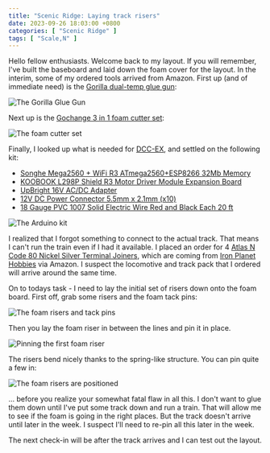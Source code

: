 ```yaml
---
title: "Scenic Ridge: Laying track risers"
date: 2023-09-26 18:03:00 +0800
categories: [ "Scenic Ridge" ]
tags: [ "Scale,N" ]
---
```


Hello fellow enthusiasts.  Welcome back to my layout.  If you will remember, I've built the baseboard and laid down the foam cover for the layout.  In the interim, some of my ordered tools arrived from Amazon.  First up (and of immediate need) is the [Gorilla dual-temp glue gun](https://www.amazon.com/gp/product/B07K791YRP):

![The Gorilla Glue Gun](/assets/img/2023-09-26-img1.jpg)

Next up is the [Gochange 3 in 1 foam cutter set](https://www.amazon.com/gp/product/B07H28SCC9):

![The foam cutter set](/assets/img/2023-09-26-img2.jpg)

Finally, I looked up what is needed for [DCC-EX](https://dcc-ex.com), and settled on the following kit:

* [Songhe Mega2560 + WiFi R3 ATmega2560+ESP8266 32Mb Memory](https://www.amazon.com/gp/product/B07THDDFSJ)
* [KOOBOOK L298P Shield R3 Motor Driver Module Expansion Board](https://www.amazon.com/gp/product/B07Y1J34P3)
* [UpBright 16V AC/DC Adapter](https://www.amazon.com/gp/product/B0777JDLJ3)
* [12V DC Power Connector 5.5mm x 2.1mm (x10)](https://www.amazon.com/gp/product/B07C61434H)
* [18 Gauge PVC 1007 Solid Electric Wire Red and Black Each 20 ft](https://www.amazon.com/gp/product/B08KFS5342)

![The Arduino kit](/assets/img/2023-09-26-img3.jpg)

I realized that I forgot something to connect to the actual track.  That means I can't run the train even if I had it available. I placed an order for 4 [Atlas N Code 80 Nickel Silver Terminal Joiners](https://www.amazon.com/gp/product/B0006O7RA6), which are coming from [Iron Planet Hobbies](https://www.ironplanethobbies.com/) via Amazon. I suspect the locomotive and track pack that I ordered will arrive around the same time.

On to todays task - I need to lay the initial set of risers down onto the foam board.  First off, grab some risers and the foam tack pins:

![The foam risers and tack pins](/assets/img/2023-09-26-img4.jpg)

Then you lay the foam riser in between the lines and pin it in place.

![Pinning the first foam riser](/assets/img/2023-09-26-img5.jpg)

The risers bend nicely thanks to the spring-like structure. You can pin quite a few in:

![The foam risers are positioned](/assets/img/2023-09-26-img6.jpg)

... before you realize your somewhat fatal flaw in all this.  I don't want to glue them down until I've put some track down and run a train.  That will allow me to see if the foam is going in the right places.  But the track doesn't arrive until later in the week.  I suspect I'll need to re-pin all this later in the week.

The next check-in will be after the track arrives and I can test out the layout.
